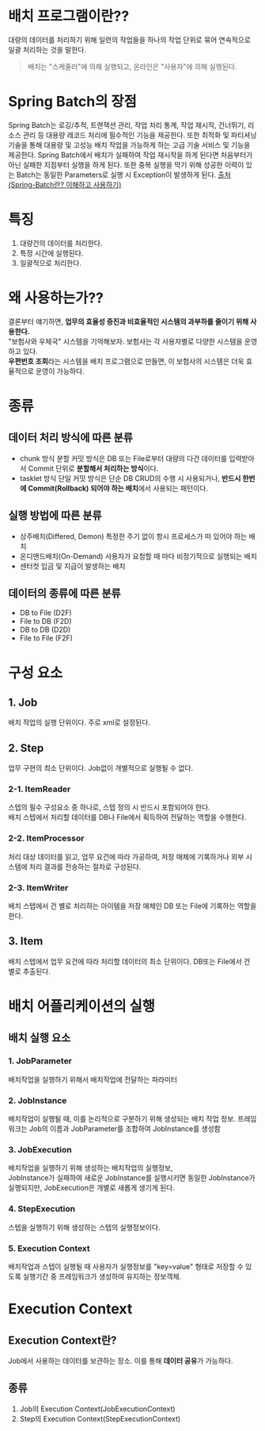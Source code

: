 # 배치 프로그램이란??
대량의 데이터를 처리하기 위해 일련의 작업들을 하나의 작업 단위로 묶어 연속적으로 일괄 처리하는 것을 말한다.
> 배치는 "스케줄러"에 의해 실행되고, 온라인은 "사용자"에 의해 실행된다.


# Spring Batch의 장점
Spring Batch는 로깅/추적, 트랜잭션 관리, 작업 처리 통계, 작업 재시작, 건너뛰기, 리소스 관리 등 대용량 레코드 처리에 필수적인 기능을 제공한다. 또한 최적화 및 파티셔닝 기술을 통해 대용량 및 고성능 배치 작업을 가능하게 하는 고급 기술 서비스 및 기능을 제공한다.
Spring Batch에서 배치가 실패하여 작업 재시작을 하게 된다면 처음부터가 아닌 실패한 지점부터 실행을 하게 된다.
또한 중복 실행을 막기 위해 성공한 이력이 있는 Batch는 동일한 Parameters로 실행 시 Exception이 발생하게 된다.
[출처(Spring-Batch란? 이해하고 사용하기)](https://khj93.tistory.com/entry/Spring-Batch%EB%9E%80-%EC%9D%B4%ED%95%B4%ED%95%98%EA%B3%A0-%EC%82%AC%EC%9A%A9%ED%95%98%EA%B8%B0)

# 특징
1. 대량건의 데이터를 처리한다.
2. 특정 시간에 실행된다.
3. 일괄적으로 처리한다.


# 왜 사용하는가??
결론부터 얘기하면, <strong>업무의 효율성 증진과 비효율적인 시스템의 과부하를 줄이기 위해 사용한다.</strong><br>
"보험사와 우체국" 시스템을 기억해보자. 보험사는 각 사용자별로 다양한 시스템을 운영하고 있다.<br>
<strong>우편번호 조회</strong>라는 시스템을 배치 프로그램으로 만들면, 이 보험사의 시스템은 더욱 효율적으로 운영이 가능하다.<br>

# 종류
## 데이터 처리 방식에 따른 분류
- chunk 방식
분할 커밋 방식은 DB 또는 File로부터 대량의 다건 데이터를 입력받아서 Commit 단위로 <strong>분할해서 처리하는 방식</strong>이다.
- tasklet 방식
단일 커밋 방식은 단순 DB CRUD의 수행 시 사용되거나, <strong>반드시 한번에 Commit(Rollback) 되어야 하는 배치</strong>에서 사용되는 패턴이다.
## 실행 방법에 따른 분류
- 상주배치(Differed, Demon)
특정한 주기 없이 항시 프로세스가 떠 있어야 하는 배치
- 온디맨드배치(On-Demand)
사용자가 요청할 때 마다 비정기적으로 실행되는 배치
- 센터컷
입금 및 지급이 발생하는 배치
## 데이터의 종류에 따른 분류
- DB to File (D2F)
- File to DB (F2D)
- DB to DB (D2D)
- File to File (F2F)

# 구성 요소
## 1. Job
배치 작업의 실행 단위이다. 주로 xml로 설정된다.
## 2. Step
업무 구현의 최소 단위이다. Job없이 개별적으로 실행될 수 없다.
### 2-1. ItemReader
스텝의 필수 구성요소 중 하나로, 스텝 정의 시 반드시 포함되어야 한다.<br>
배치 스텝에서 처리할 데이터를 DB나 File에서 획득하여 전달하는 역할을 수행한다.<br>
### 2-2. ItemProcessor
처리 대상 데이터를 읽고, 업무 요건에 따라 가공하여, 저장 매체에 기록하거나 외부 시스템에 처리 결과를 전송하는 절차로 구성된다.<br>
### 2-3. ItemWriter
배치 스텝에서 건 별로 처리하는 아이템을 저장 매체인 DB 또는 File에 기록하는 역할을 한다.<br>
## 3. Item
배치 스텝에서 업무 요건에 따라 처리할 데이터의 최소 단위이다. DB또는 File에서 건 별로 추출된다.<br>

# 배치 어플리케이션의 실행
## 배치 실행 요소
### 1. JobParameter
배치작업을 실행하기 위해서 배치작업에 전달하는 파라미터
### 2. JobInstance
배치작업이 실행될 때, 이를 논리적으로 구분하기 위해 생성되는 배치 작업 정보. 프레임워크는 Job의 이름과 JobParameter를 조합하여 JobInstance를 생성함
### 3. JobExecution
배치작업을 실행하기 위해 생성하는 배치작업의 실행정보,<br>
JobInstance가 실패하여 새로운 JobInstance를 실행시키면 동일한 JobInstance가 실행되지만, JobExecution은 개별로 새롭게 생기게 된다.
### 4. StepExecution
스텝을 실행하기 위해 생성하는 스텝의 실행정보이다.
### 5. Execution Context
배치작업과 스텝이 실행될 때 사용자가 실행정보를 "key=value" 형태로 저장할 수 있도록 실행기간 중 프레임워크가 생성하여 유지하는 정보객체.

# Execution Context
## Execution Context란?
Job에서 사용하는 데이터를 보관하는 장소. 이를 통해 <strong>데이터 공유</strong>가 가능하다.

## 종류
1. Job의 Execution Context(JobExecutionContext)
2. Step의 Execution Context(StepExecutionContext)